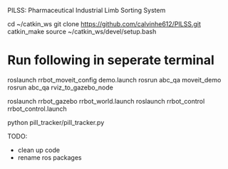 PILSS: Pharmaceutical Industrial Limb Sorting System


cd ~/catkin_ws
git clone https://github.com/calvinhe612/PILSS.git
catkin_make
source ~/catkin_ws/devel/setup.bash

# Run following in seperate terminal
roslaunch rrbot_moveit_config demo.launch
rosrun abc_qa moveit_demo
rosrun abc_qa rviz_to_gazebo_node

roslaunch rrbot_gazebo rrbot_world.launch
roslaunch rrbot_control rrbot_control.launch

python pill_tracker/pill_tracker.py

TODO:
- clean up code
- rename ros packages
